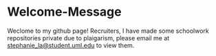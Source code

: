 # Welcome-Message
Weclome to my github page! Recruiters, I have made some  schoolwork repositories private due to plaigarism, please email me at stephanie_la@student.uml.edu to view them. 
